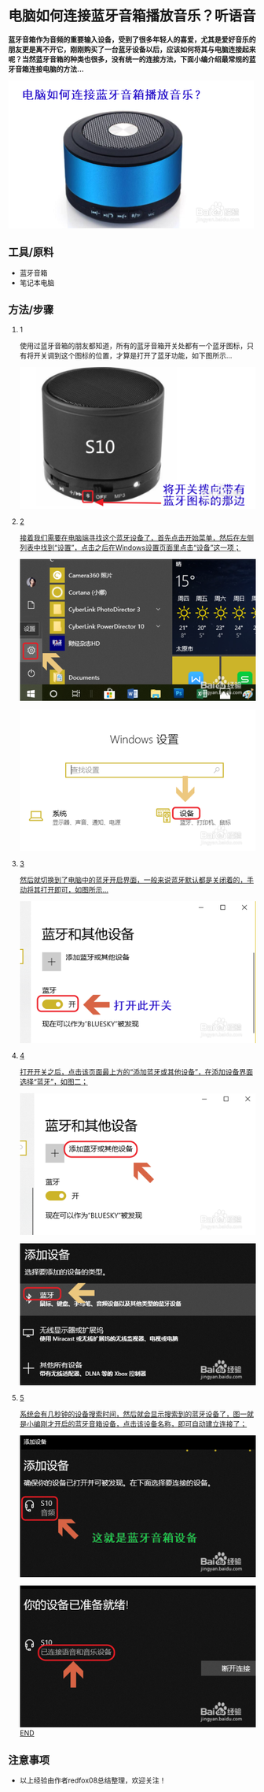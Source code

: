 # 电脑如何连接蓝牙音箱播放音乐？听语音

**蓝牙音箱作为音频的重要输入设备，受到了很多年轻人的喜爱，尤其是爱好音乐的朋友更是离不开它，刚刚购买了一台蓝牙设备以后，应该如何将其与电脑连接起来呢？当然蓝牙音箱的种类也很多，没有统一的连接方法，下面小编介绍最常规的蓝牙音箱连接电脑的方法...**

[![电脑如何连接蓝牙音箱播放音乐？](imgs/95bd4e8c9bcec7f84dd70969034ce54a2e27fb34-20200718191454401.jpg)](http://jingyan.baidu.com/album/6dad5075521bc5a123e36ee6.html?picindex=1)

## 工具/原料

-   蓝牙音箱
-   笔记本电脑

## 方法/步骤

1.  1

    使用过蓝牙音箱的朋友都知道，所有的蓝牙音箱开关处都有一个蓝牙图标，只有将开关调到这个图标的位置，才算是打开了蓝牙功能，如下图所示...

    [![电脑如何连接蓝牙音箱播放音乐？](imgs/e6ae36066b0192dde3e0e2471a87031c98c0f034-20200718191454374.jpg)](http://jingyan.baidu.com/album/6dad5075521bc5a123e36ee6.html?picindex=2)

2.  [2](http://jingyan.baidu.com/album/6dad5075521bc5a123e36ee6.html?picindex=2)

    [接着我们需要在电脑端寻找这个蓝牙设备了，首先点击开始菜单，然后在左侧列表中找到“设置”，点击之后在Windows设置页面里点击“设备”这一项；](http://jingyan.baidu.com/album/6dad5075521bc5a123e36ee6.html?picindex=2)

    [![电脑如何连接蓝牙音箱播放音乐？](imgs/b7b28f87031c99c07a5cb532af2fa872951fed34-20200718191454439.jpg)](http://jingyan.baidu.com/album/6dad5075521bc5a123e36ee6.html?picindex=3)

    [![电脑如何连接蓝牙音箱播放音乐？](imgs/aebdff86242fa8724dbfea50bfdaf05e4b23e934-20200718191454437.jpg)](http://jingyan.baidu.com/album/6dad5075521bc5a123e36ee6.html?picindex=4)

3.  [3](http://jingyan.baidu.com/album/6dad5075521bc5a123e36ee6.html?picindex=4)

    [然后就切换到了电脑中的蓝牙开启界面，一般来说蓝牙默认都是关闭着的，手动将其打开即可，如图所示...](http://jingyan.baidu.com/album/6dad5075521bc5a123e36ee6.html?picindex=4)

    [![电脑如何连接蓝牙音箱播放音乐？](imgs/a9338a1fbee434da2cfe1e97f271fe1d97d8e434-20200718191454443.jpg)](http://jingyan.baidu.com/album/6dad5075521bc5a123e36ee6.html?picindex=5)

4.  [4](http://jingyan.baidu.com/album/6dad5075521bc5a123e36ee6.html?picindex=5)

    [打开开关之后，点击该页面最上方的“添加蓝牙或其他设备”，在添加设备界面选择“蓝牙”，如图二；](http://jingyan.baidu.com/album/6dad5075521bc5a123e36ee6.html?picindex=5)

    [![电脑如何连接蓝牙音箱播放音乐？](imgs/7830e01d96d818198380f379876efbf203b3de34-20200718191454448.jpg)](http://jingyan.baidu.com/album/6dad5075521bc5a123e36ee6.html?picindex=6)

    [![电脑如何连接蓝牙音箱播放音乐？](imgs/03f26bd7997bbbf430f8266e5549610f8a56d634-20200718191454450.jpg)](http://jingyan.baidu.com/album/6dad5075521bc5a123e36ee6.html?picindex=7)

5.  [5](http://jingyan.baidu.com/album/6dad5075521bc5a123e36ee6.html?picindex=7)

    [系统会有几秒钟的设备搜索时间，然后就会显示搜索到的蓝牙设备了，图一就是小编刚才开启的蓝牙音箱设备，点击该设备名称，即可自动建立连接了；](http://jingyan.baidu.com/album/6dad5075521bc5a123e36ee6.html?picindex=7)

    [![电脑如何连接蓝牙音箱播放音乐？](imgs/df087f0f8b56ad04dec8435ddae10ef85956d034.jpg)](http://jingyan.baidu.com/album/6dad5075521bc5a123e36ee6.html?picindex=8)

    [![电脑如何连接蓝牙音箱播放音乐？](imgs/0fb94656d53da8242f499866306651598440cb34.jpg)END](http://jingyan.baidu.com/album/6dad5075521bc5a123e36ee6.html?picindex=9)

## 注意事项

-   以上经验由作者redfox08总结整理，欢迎关注！